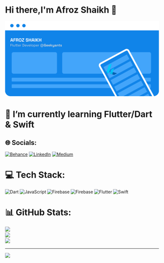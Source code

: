 
# Hi there,I'm Afroz Shaikh 👋


 <img src="https://github.com/Afroz-Shaikh/Afroz-Shaikh/blob/master/icons/afroz.png" alt="s1" width="800">



# 🔭  I’m currently learning Flutter/Dart & Swift 


## 🌐 Socials:
[![Behance](https://img.shields.io/badge/Behance-1769ff?logo=behance&logoColor=white)](https://behance.net/afrozshaikh_)
 [![LinkedIn](https://img.shields.io/badge/LinkedIn-%230077B5.svg?logo=linkedin&logoColor=white)](https://www.linkedin.com/in/shaikhafroz/)
 [![Medium](https://img.shields.io/badge/Medium-12100E?logo=medium&logoColor=white)](https://medium.com/@@afrozshaikh_) 


# 💻 Tech Stack:
![Dart](https://img.shields.io/badge/dart-%230175C2.svg?style=flat-square&logo=dart&logoColor=white) ![JavaScript](https://img.shields.io/badge/javascript-%23323330.svg?style=flat-square&logo=javascript&logoColor=%23F7DF1E) ![Firebase](https://img.shields.io/badge/firebase-%23039BE5.svg?style=flat-square&logo=firebase) ![Firebase](https://img.shields.io/badge/firebase-%23039BE5.svg?style=flat-square&logo=firebase) ![Flutter](https://img.shields.io/badge/Flutter-%2302569B.svg?style=flat-square&logo=Flutter&logoColor=white) ![Swift](https://img.shields.io/badge/swift-F54A2A?style=flat-square&logo=swift&logoColor=white)

# 📊 GitHub Stats:
![](https://github-readme-stats.vercel.app/api?username=Afroz-Shaikh&theme=blue-green&hide_border=false&include_all_commits=false&count_private=false)<br/>
![](https://github-readme-streak-stats.herokuapp.com/?user=Afroz-Shaikh&theme=blue-green&hide_border=false)<br/>
![](https://github-readme-stats.vercel.app/api/top-langs/?username=Afroz-Shaikh&theme=blue-green&hide_border=false&include_all_commits=false&count_private=false&layout=compact)


---
[![](https://visitcount.itsvg.in/api?id=Afroz-Shaikh&icon=0&color=0)](https://visitcount.itsvg.in)



